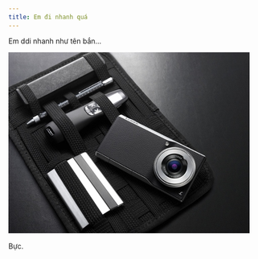 ```yaml
---
title: Em đi nhanh quá
---
```


Em ddi nhanh như tên bắn...

![](<../images/Panasonic-Lumix-DMC-CM1P.jpg>)

Bực.
